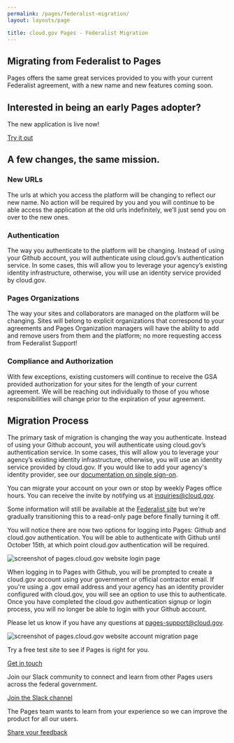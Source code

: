 ```yaml
---
permalink: /pages/federalist-migration/
layout: layouts/page

title: cloud.gov Pages - Federalist Migration
---
```


<section class="usa-section">
    <div class="grid-row grid-gap">
      <div class="tablet:grid-col-8">
        <h1 class="font-heading-3xl">Migrating from Federalist to Pages</h1>
        <p class="usa-intro">Pages offers the same great services provided to you with your current Federalist agreement, with a new name and new features coming soon.</p>
      </div>
      <div class="tablet:grid-col-4 usa-section--dark margin-top-8">
        <h2 class="no-anchor">Interested in being an early Pages adopter?</h2>
        <p class="usa-intro">The new application is live now!</p>
        <p><a class="usa-button usa-button--big" href="https://pages.cloud.gov"> Try it out</a></p>
      </div>
    </div>
</section>

<section class="usa-section">
  <div class="grid-row grid-gap">
    <div class="tablet:grid-col-7 usa-prose">
      <h2>A few changes, the same mission.</h2>
    </div>
  </div>
  <div class="grid-row grid-gap margin-top-4">
    <div class="tablet:grid-col-6 usa-prose">
      <h3>New URLs</h3>
      <p>The urls at which you access the platform will be changing to reflect our new name. No action will be required by you and you will continue to be able access the application at the old urls indefinitely, we’ll just send you on over to the new ones.</p>
    </div>
    <div class="tablet:grid-col-6 usa-prose">
      <h3>Authentication</h3>
      <p>The way you authenticate to the platform will be changing. Instead of using your Github account, you will authenticate using cloud.gov’s authentication service. In some cases, this will allow you to leverage your agency’s existing identity infrastructure, otherwise, you will use an identity service provided by cloud.gov.</p>
    </div>
  </div>
  <div class="grid-row grid-gap margin-top-4">
    <div class="tablet:grid-col-6 usa-prose">
      <h3>Pages Organizations</h3>
      <p>The way your sites and collaborators are managed on the platform will be changing. Sites will belong to explicit organizations that correspond to your agreements and Pages Organization managers will have the ability to add and remove users from them and the platform; no more requesting access from Federalist Support!</p>
    </div>
    <div class="tablet:grid-col-6 usa-prose">
      <h3>Compliance and Authorization</h3>
      <p>With few exceptions, existing customers will continue to receive the GSA provided authorization for your sites for the length of your current agreement. We will be reaching out individually to those of you whose responsibilities will change prior to the expiration of your agreement.</p>
    </div>
  </div>
</section>

<section class="usa-section">
  <div class="grid-row">
    <div class="tablet:grid-col-7 usa-prose">
      <h2>Migration Process</h2>
    </div>
  </div>
  <div class="grid-row">
    <div class="grid-row margin-top-4">
      <div class="tablet:grid-col-12 usa-prose">
        <p>
          The primary task of migration is changing the way you authenticate. Instead of using your Github account, you will authenticate using cloud.gov’s authentication service. In some cases, this will allow you to leverage your agency’s existing identity infrastructure, otherwise, you will use an identity service provided by cloud.gov. If you would like to add your agency's identity provider, see our <a href="https://cloud.gov/docs/orgs-spaces/sso/">documentation on single sign-on</a>.
        </p>
        <p>
          You can migrate your account on your own or stop by weekly Pages office hours. You can receive the invite by notifying us at <a href="mailto:inquiries@cloud.gov">inquiries@cloud.gov</a>.
        </p>
        <p>
          Some information will still be available at the <a href="https://federalistapp.18f.gov">Federalist site</a> but we’re gradually transitioning this to a read-only page before finally turning it off.
        </p>
      </div>
    </div>
    <div class="grid-row grid-gap margin-top-4">
      <div class="tablet:grid-col-6 usa-prose">
        <p>
          You will notice there are now two options for logging into Pages: Github and cloud.gov authentication. You will be able to authenticate with Github until October 15th, at which point cloud.gov authentication will be required.
        </p>
      </div>
      <div class="tablet:grid-col-6 usa-prose">
        <img alt="screenshot of pages.cloud.gov website login page" src="{{ '/img/pages/federalist-migration-login.png' }}"/>
      </div>
    </div>
    <div class="grid-row grid-gap margin-top-4">
      <div class="tablet:grid-col-6 usa-prose">
        <p>
          When logging in to Pages with Github, you will be prompted to create a cloud.gov account using your government or official contractor email. If you're using a .gov email address and your agency has an identity provider configured with cloud.gov, you will see an option to use this to authenticate. Once you have completed the cloud.gov authentication signup or login process, you will no longer be able to login with your Github account.
        </p>
        <p>
          Please let us know if you have any questions at <a href="mailto:pages-support@cloud.gov">pages-support@cloud.gov</a>.
        </p>
      </div>
        <div class="tablet:grid-col-6 usa-prose">
        <img alt="screenshot of pages.cloud.gov website account migration page" src="{{ '/img/pages/federalist-migration-migrate.png' }}"/>
      </div>
    </div>
  </div>
</section>

<section class="usa-section">
  <div class="grid-row grid-gap-lg">
    <div class="tablet:grid-col-4 bar-top">
      <p>Try a free test site to see if Pages is right for you.</p>
      <a class="cg-arrow" href="mailto:inquiries@cloud.gov?body=What%27s%20your%20name%3F%0A%0AWhat%20agency%20or%20office%20do%20you%20work%20for%3F%0A%0AWhat%27s%20your%20job%20title%20or%20role%3F%0A%0ATell%20us%20a%20little%20about%20your%20website%20project%20or%20your%20questions%20about%20federalist:%0A%0AIf%20you%27d%20like%20us%20to%20call%20you%2C%20what%27s%20your%20phone%20number%20and%20when%20might%20be%20a%20good%20time%3F%0A">Get in touch</a>
    </div>
    <div class="tablet:grid-col-4 bar-top">
      <p>Join our Slack community to connect and learn from other Pages users across the federal government.</p>
      <a class="cg-arrow" href="https://docs.google.com/forms/d/1vcsvQ64qt5mYNyVajcwtYDRMqEOyPzsXZBGM5c4_BD8/edit">Join the Slack channel</a>
    </div>
    <div class="tablet:grid-col-4 bar-top">
      <p>The Pages team wants to learn from your experience so we can improve the product for all our users.</p>
      <a class="cg-arrow" href="mailto:inquiries@cloud.gov">Share your feedback</a>
    </div>
  </div>
</section>
